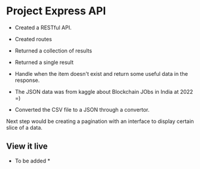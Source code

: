# Project Express API

* Created a RESTful API.
* Created routes
* Returned a collection of results
* Returned a single result 
* Handle when the item doesn't exist and return some useful data in the response.

* The JSON data was from kaggle about Blockchain JObs in India at 2022 =)
* Converted the CSV file to a JSON through a convertor.

Next step would be creating a pagination with an interface to display certain slice of a data.


## View it live

* To be added *
